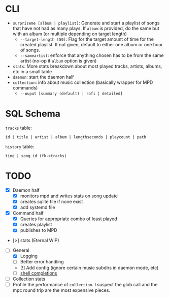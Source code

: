 # CLI
* `surpriseme [album | playlist]`: Generate and start a playlist of songs that have not
had as many plays. If `album` is provided, do the same but with an album (or multiple
depending on target length)
    * `--target-length [50]`: Flag for the target amount of time for the created
    playlist. If not given, default to either one album or one hour of songs.
    * `--sameartist`: enforce that anything chosen has to be from the same artist (no-op
    if `album` option is given)
* `stats`: More stats breakdown about most played tracks, artists, albums, etc in a small
  table
* `daemon`: start the daemon half
* `collection`: info about music collection (basically wrapper for MPD commands)
    * `--ouput [summary (default) | rofi | detailed]`

# SQL Schema
`tracks` table:

```
id | title | artist | album | lengthseconds | playcount | path
```

`history` table:
```
time | song_id (fk->tracks)
```



# TODO
- [x] Daemon half
    - [x] monitors mpd and writes stats on song update
    - [x] creates sqlite file if none exist
    - [x] add systemd file
- [x] Command half
    - [x] Queries for appropriate combo of least played
    - [x] creates playlist
    - [x] publishes to MPD
- [>] stats (Eternal WIP)
- [ ] General
    - [x] Logging
    - [ ] Better error handling
    - [!] Add config (ignore certain music subdirs in daemon mode, etc)
    - [ ] [shell completions](https://docs.rs/clap_complete/latest/clap_complete/)
- [ ] Collection stats
- [ ] Profile the performance of `collection`. I suspect the glob call and the mpc round
trip are the most expensive pieces.

